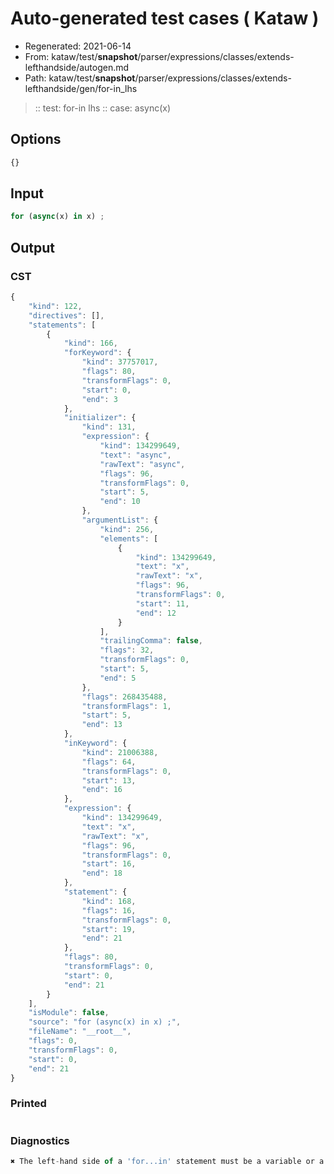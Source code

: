 # Auto-generated test cases ( Kataw )
- Regenerated: 2021-06-14
- From: kataw/test/__snapshot__/parser/expressions/classes/extends-lefthandside/autogen.md
- Path: kataw/test/__snapshot__/parser/expressions/classes/extends-lefthandside/gen/for-in_lhs
> :: test: for-in lhs
> :: case: async(x)
## Options

`````js
{}
`````
## Input

`````js
for (async(x) in x) ;
`````
## Output

### CST

```javascript
{
    "kind": 122,
    "directives": [],
    "statements": [
        {
            "kind": 166,
            "forKeyword": {
                "kind": 37757017,
                "flags": 80,
                "transformFlags": 0,
                "start": 0,
                "end": 3
            },
            "initializer": {
                "kind": 131,
                "expression": {
                    "kind": 134299649,
                    "text": "async",
                    "rawText": "async",
                    "flags": 96,
                    "transformFlags": 0,
                    "start": 5,
                    "end": 10
                },
                "argumentList": {
                    "kind": 256,
                    "elements": [
                        {
                            "kind": 134299649,
                            "text": "x",
                            "rawText": "x",
                            "flags": 96,
                            "transformFlags": 0,
                            "start": 11,
                            "end": 12
                        }
                    ],
                    "trailingComma": false,
                    "flags": 32,
                    "transformFlags": 0,
                    "start": 5,
                    "end": 5
                },
                "flags": 268435488,
                "transformFlags": 1,
                "start": 5,
                "end": 13
            },
            "inKeyword": {
                "kind": 21006388,
                "flags": 64,
                "transformFlags": 0,
                "start": 13,
                "end": 16
            },
            "expression": {
                "kind": 134299649,
                "text": "x",
                "rawText": "x",
                "flags": 96,
                "transformFlags": 0,
                "start": 16,
                "end": 18
            },
            "statement": {
                "kind": 168,
                "flags": 16,
                "transformFlags": 0,
                "start": 19,
                "end": 21
            },
            "flags": 80,
            "transformFlags": 0,
            "start": 0,
            "end": 21
        }
    ],
    "isModule": false,
    "source": "for (async(x) in x) ;",
    "fileName": "__root__",
    "flags": 0,
    "transformFlags": 0,
    "start": 0,
    "end": 21
}
```

### Printed

```javascript

```

### Diagnostics

```javascript
✖ The left-hand side of a 'for...in' statement must be a variable or a property access. - start: 16, end: 18

```


